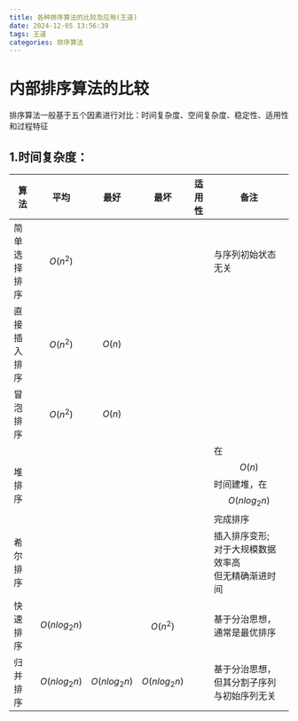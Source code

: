 ```yaml
---
title: 各种排序算法的比较及应用(王道)
date: 2024-12-05 13:56:39
tags: 王道
categories: 排序算法
---
```



# 内部排序算法的比较
排序算法一般基于五个因素进行对比：时间复杂度、空间复杂度、稳定性、适用性和过程特征

## 1.时间复杂度： 
| 算法 | 平均 | 最好 | 最坏 | 适用性 |  备注 |
| -----| -----| -----| -----| ----- | ------ |
| 简单选择排序 | $$O(n^2)$$ ||||与序列初始状态无关|
| 直接插入排序 |  $$O(n^2)$$ | $$O(n)$$ ||||
| 冒泡排序 |  $$O(n^2)$$ | $$O(n)$$ ||||
| 堆排序 |||||在$$O(n)$$时间建堆，在$$O(nlog_2n)$$完成排序|
| 希尔排序 |||||插入排序变形;<br />对于大规模数据效率高<br />但无精确渐进时间|
| 快速排序 |$$O(nlog_2n)$$||$$O(n^2)$$||基于分治思想，通常是最优排序|
| 归并排序 |$$O(nlog_2n)$$|$$O(nlog_2n)$$|$$O(nlog_2n)$$||基于分治思想，但其分割子序列与初始序列无关|
